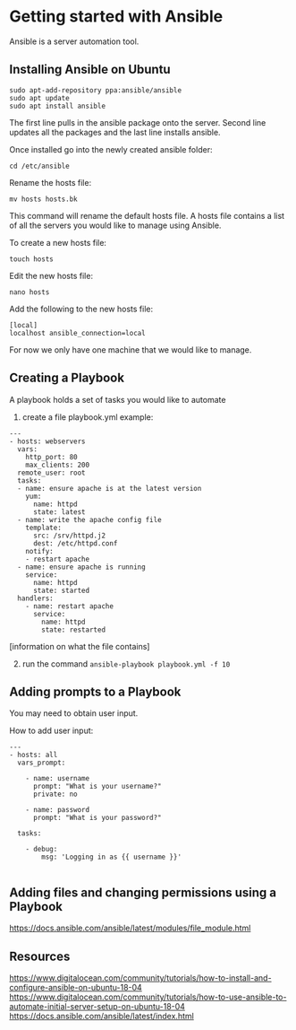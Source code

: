 # Getting started with Ansible
Ansible is a server automation tool.

## Installing Ansible on Ubuntu
```
sudo apt-add-repository ppa:ansible/ansible
sudo apt update
sudo apt install ansible
```
The first line pulls in the ansible package onto the server. Second line updates all the packages and the last line installs ansible.

Once installed go into the newly created ansible folder:
```
cd /etc/ansible
```
Rename the hosts file:
```
mv hosts hosts.bk
```
This command will rename the default hosts file. A hosts file contains a list of all the servers you would like to manage using Ansible.

To create a new hosts file:
```
touch hosts
````
Edit the new hosts file:

```
nano hosts
```

Add the following to the new hosts file:
```
[local]
localhost ansible_connection=local
```
For now we only have one machine that we would like to manage.


## Creating a Playbook

A playbook holds a set of tasks you would like to automate

 1. create a file playbook.yml
 example:
```
---
- hosts: webservers
  vars:
    http_port: 80
    max_clients: 200
  remote_user: root
  tasks:
  - name: ensure apache is at the latest version
    yum:
      name: httpd
      state: latest
  - name: write the apache config file
    template:
      src: /srv/httpd.j2
      dest: /etc/httpd.conf
    notify:
    - restart apache
  - name: ensure apache is running
    service:
      name: httpd
      state: started
  handlers:
    - name: restart apache
      service:
        name: httpd
        state: restarted
```
[information on what the file contains]

2. run the command ```ansible-playbook playbook.yml -f 10```

## Adding prompts to a Playbook

You may need to obtain user input.  

How to add user input:

```
---
- hosts: all
  vars_prompt:

    - name: username
      prompt: "What is your username?"
      private: no

    - name: password
      prompt: "What is your password?"

  tasks:

    - debug:
        msg: 'Logging in as {{ username }}'
        
```

## Adding files and changing permissions using a Playbook
https://docs.ansible.com/ansible/latest/modules/file_module.html

## Resources
https://www.digitalocean.com/community/tutorials/how-to-install-and-configure-ansible-on-ubuntu-18-04
https://www.digitalocean.com/community/tutorials/how-to-use-ansible-to-automate-initial-server-setup-on-ubuntu-18-04
https://docs.ansible.com/ansible/latest/index.html
